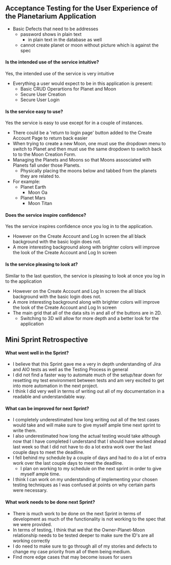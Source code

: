 
## Acceptance Testing for the User Experience of the Planetarium Application

- Basic Defects that need to be addresses 
    - password shows in plain text
        - in plain text in the database as well
    - cannot create planet or moon without picture which is against the spec

#### Is the intended use of the service intuitive?
Yes, the intended use of the service is very intuitive 
- Everything a user would expect to be in this application is present:
    - Basic CRUD Operartions for Planet and Moon
    - Secure User Creation
    - Secure User Login


#### Is the service easy to use?
Yes the service is easy to use except for in a couple of instances.
- There could be a 'return to login page' button added to the Create Account Page to return back easier
- When trying to create a new Moon, one must use the dropdown menu to switch to Planet and then must use the same dropdown to switch back to to the Moon Creation Form.
- Managing the Planets and Moons so that Moons assosciated with Planets fall under those Planets.
    - Physically placing the moons below and tabbed from the planets they are related to.
- For example:
    - Planet Earth 
        -  Moon Oa
    - Planet Mars
        - Moon Titan

    
#### Does the service inspire confidence?
Yes the service inspires confidence once you log in to the application.
- However on the Create Account and Log In screen the all black background with the basic login does not.
- A more interesting background along with brighter colors will improve the look of the Create Account and Log In screen


#### Is the service pleasing to look at?
Similar to the last question, the service is pleasing to look at once you log in to the application
- However on the Create Account and Log In screen the all black background with the basic login does not.
- A more interesting background along with brighter colors will improve the look of the Create Account and Log In screen
- The main grid that all of the data sits in and all of the buttons are in 2D.
    - Switching to 3D will allow for more depth and a better look for the application 


## Mini Sprint Retrospective 

#### What went well in the Sprint?
- I believe that this Sprint gave me a very in depth understanding of Jira and AIO tests as well as the Testing Process in general
- I did not find a faster way to automate much of the setup/tear down for resetting my test environment between tests and am very excited to get into more automation in the next project.
- I think I did very well in terms of writing out all of my documentation in a readable and understandable way.

#### What can be improved for next Sprint?
- I completely underestimated how long writing out all of the test cases would take and will make sure to give myself ample time next sprint to write them.
- I also underestimated how long the actual testing would take although now that I have completed I understand that I should have worked ahead last week so that I did not have to do a lot extra work over the last couple days to meet the deadline.
- I fell behind my schedule by a couple of days and had to do a lot of extra work over the last couple days to meet the deadline.
    - I plan on working to my schedule on the next sprint in order to give myself ample time.
- I think I can work on my understanding of implementing your chosen testing techniques as I was confused at points on why certain parts were necessary. 

#### What work needs to be done next Sprint?
- There is much work to be done on the next Sprint in terms of development as much of the functionality is not working to the spec that we were provided. 
- In terms of testing, I think that we that the Owner-Planet-Moon relationship needs to be tested deeper to make sure the ID's are all working correctly 
- I do need to make sure to go through all of my stories and defects to change my case priority from all of them being medium.
- Find more edge cases that may become issues for users 

